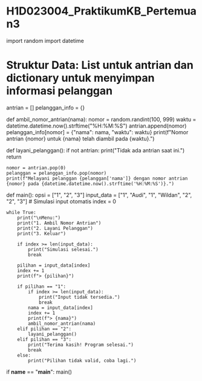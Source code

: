 # H1D023004_PraktikumKB_Pertemuan3
import random
import datetime

# Struktur Data: List untuk antrian dan dictionary untuk menyimpan informasi pelanggan
antrian = []
pelanggan_info = {}

def ambil_nomor_antrian(nama):
    nomor = random.randint(100, 999)
    waktu = datetime.datetime.now().strftime("%H:%M:%S")
    antrian.append(nomor)
    pelanggan_info[nomor] = {"nama": nama, "waktu": waktu}
    print(f"Nomor antrian {nomor} untuk {nama} telah diambil pada {waktu}.")

def layani_pelanggan():
    if not antrian:
        print("Tidak ada antrian saat ini.")
        return
    
    nomor = antrian.pop(0)
    pelanggan = pelanggan_info.pop(nomor)
    print(f"Melayani pelanggan {pelanggan['nama']} dengan nomor antrian {nomor} pada {datetime.datetime.now().strftime('%H:%M:%S')}.")

def main():
    opsi = ["1", "2", "3"]
    input_data = ["1", "Audi", "1", "Wildan", "2", "2", "3"]  # Simulasi input otomatis
    index = 0
    
    while True:
        print("\nMenu:")
        print("1. Ambil Nomor Antrian")
        print("2. Layani Pelanggan")
        print("3. Keluar")
        
        if index >= len(input_data):
            print("Simulasi selesai.")
            break
        
        pilihan = input_data[index]
        index += 1
        print(f"> {pilihan}")
        
        if pilihan == "1":
            if index >= len(input_data):
                print("Input tidak tersedia.")
                break
            nama = input_data[index]
            index += 1
            print(f"> {nama}")
            ambil_nomor_antrian(nama)
        elif pilihan == "2":
            layani_pelanggan()
        elif pilihan == "3":
            print("Terima kasih! Program selesai.")
            break
        else:
            print("Pilihan tidak valid, coba lagi.")

if __name__ == "__main__":
    main()
